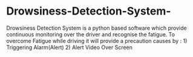 # Drowsiness-Detection-System-

Drowsiness Detection System is a python based software which provide continuous monitoring over the driver and recognise the fatigue. 
To overcome Fatigue while driving it will provide a precaution causes by : 1) Triggering Alarm(Alert) 2) Alert Video Over Screen

